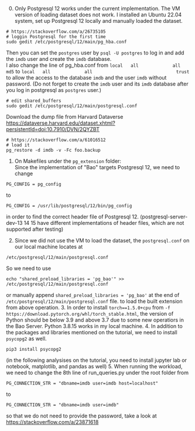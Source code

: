 0. Only Postgresql 12 works under the current implementation. The VM version of loading dataset does not work. I installed an Ubuntu 22.04 system, set up Postgresql 12 locally and manually loaded the dataset. 
```shell
# https://stackoverflow.com/a/26735105
# loggin Postgresql for the first time
sudo gedit /etc/postgresql/12/main/pg_hba.conf
```
Then you can set the `postgres` user by `psql -U postgres` to log in and add the `imdb` user and create the `imdb` database.   
I also change the line of pg_hba.conf from `local   all             all                                md5` to `local   all             all                                trust` to allow the access to the database `imdb` and the user `imdb` without password. (Do not forget to create the `imdb` user and its `imdb` database after you log in postgresql as `postgres` user.)
```shell
# edit shared_buffers
sudo gedit /etc/postgresql/12/main/postgresql.conf
```
Download the dump file from Harvard Dataverse https://dataverse.harvard.edu/dataset.xhtml?persistentId=doi:10.7910/DVN/2QYZBT
```shell
# https://stackoverflow.com/a/61016512
# load it
pg_restore -d imdb -v -Fc foo.backup
```
1. On Makefiles under the `pg_extension` folder:   
Since the implementation of "Bao" targets Postgresql 12, we need to change 
```shell
PG_CONFIG = pg_config
```
to
```shell
PG_CONFIG = /usr/lib/postgresql/12/bin/pg_config
```
in order to find the correct header file of Postgresql 12. (postgresql-server-dev-13 14 15 have different implementations of header files, which are not supported after testing)

2. Since we did not use the VM to load the dataset, the `postgresql.conf` on our local machine locates at 
```shell
/etc/postgresql/12/main/postgresql.conf
```
So we need to use 
```shell
echo "shared_preload_libraries = 'pg_bao'" >> /etc/postgresql/12/main/postgresql.conf
```
or manually append `shared_preload_libraries = 'pg_bao'` at the end of `/etc/postgresql/12/main/postgresql.conf` file.
to load the built extension from above operation.
3. In order to install `torch==1.5.0+cpu` from `-f https://download.pytorch.org/whl/torch_stable.html`, the version of Python should be below 3.9 and above 3.7 due to some new operatiors in the Bao Server. Python 3.8.15 works in my local machine.
4. In addition to the packages and libraries mentioned on the tutorial, we need to install `psycopg2` as well.
```shell
pip3 install psycopg2
```
(in the following analysises on the tutorial, you need to install jupyter lab or notebook, matplotlib, and pandas as well)
5. When running the workload, we need to change the 8th line of run_queries.py under the root folder from 
```python3
PG_CONNECTION_STR = "dbname=imdb user=imdb host=localhost"
``` 
to 
```python3
PG_CONNECTION_STR = "dbname=imdb user=imdb"
```
so that we do not need to provide the password, take a look at https://stackoverflow.com/a/23871618